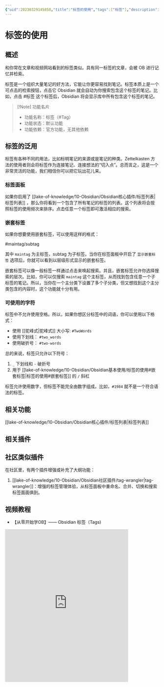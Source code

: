 ```yaml
---
{"uid":20230329145858,"title":"标签的使用","tags":["标签"],"description":"Obsidian 标签的使用","author":"OS","type":"other","draft":false,"editable":false,"modified":20231024144547,"dg-publish":true,"permalink":"/lake-of-knowledge/10-obsidian/obsidian//","dgPassFrontmatter":true}
---
```



# 标签的使用

## 概述

和你常在文章和视频网站看到的标签类似。具有同一标签的文章，会被 OB 进行记忆并检索。

标签是一个组织大量笔记的好方法，它能让你更容易找到笔记。标签本质上是一个可点击的检索按钮，点击它 Obsidian 就会自动为你搜索包含这个标签的笔记。比如，点击 #标签 这个标签后，Obsidian 将会显示库中所有包含这个标签的笔记。

> [!Note] 功能名片
> - 功能名称：标签（#Tag）
> - 功能状态：默认功能
> - 功能依赖：官方功能，无其他依赖

## 标签的泛用

标签有各种不同的用法，比如标明笔记的来源或是笔记的种类。Zettelkasten 方法的使用者则会将标签作为连接笔记、连接想法的“切入点”。总而言之，这是一个非常灵活的功能，我们相信你可以把它玩出花儿来。

### 标签面板

如果你启用了 [[lake-of-knowledge/10-Obsidian/Obsidian核心插件/标签列表\|标签列表]] ，那么你将看到一个包含了所有笔记的标签的列表。这个列表将会按照标签的使用频次来排序。点击任意一个标签即可激活相应的搜索。

### 嵌套标签

如果你想要使用嵌套标签，可以使用这样的格式：

#maintag/subtag

其中 `maintag` 为主标签，subtag 为子标签。当你在标签面板中开启了 `显示嵌套标签` 选项后，你就可以看到以层级形式显示的嵌套标签。

嵌套标签可以像一般标签一样通过点击来唤起搜索。并且，嵌套标签允许你选择搜索的层次。比如，你可以仅搜索 `maintag` 这个主标签，从而找到包含任意一个子标签的笔记。所以，当你在一个主分类下设置了多个子分类，但又想找到这个主分类包含的内容时，这个功能就十分有用。

### 可使用的字符

标签中不允许使用空格。所以，如果你想区分标签中的词语，你可以使用以下格式：

- 使用 [[驼峰式\|驼峰式]] 大小写: `#TwoWords`
- 使用下划线： `#two_words`
- 使用破折号： `#two-words`

总的来说，标签只允许以下符号：

1. `_` 下划线和 `-` 破折号
2. 用于 [[lake-of-knowledge/10-Obsidian/Obsidian基本使用/标签的使用#嵌套标签\|标签的使用#嵌套标签]] 的 `/` 斜杠

标签允许使用数字，但标签不能完全由数字组成。比如，`#1984` 就不是一个符合语法的标签。

## 相关功能

[[lake-of-knowledge/10-Obsidian/Obsidian核心插件/标签列表\|标签列表]]

## 相关插件

## 社区类似插件

在社区里，有两个插件增强或补充了大纲功能：

1. [[lake-of-knowledge/10-Obsidian/Obsidian社区插件/tag-wrangler\|tag-wrangler]]：增强的标签管理体验，从标签面板中重命名、合并、切换和搜索标签面面俱到。

## 视频教程

- 【从零开始学OB】—— Obsidian 标签（Tags)

<iframe src="https://player.bilibili.com/player.html?aid=406904021&bvid=BV1TG411m7DM&cid=1294084068&p=1&autoplay=false" scrolling="no" border="0" frameborder="no" framespacing="0" allowfullscreen="true" width="80%" height="500"> </iframe>